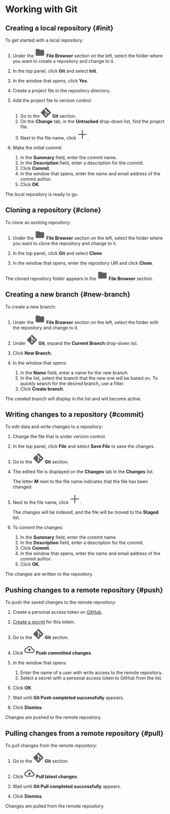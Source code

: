 # Working with Git

## Creating a local repository {#init}

To get started with a local repository:

1. Under the ![folder](../../../_assets/datasphere/jupyterlab/folder.svg) **File Browser** section on the left, select the folder where you want to create a repository and change to it.

1. In the top panel, click **Git** and select **Init**.

1. In the window that opens, click **Yes**.

1. Create a project file in the repository directory.

1. Add the project file to version control:

   1. Go to the ![git](../../../_assets/datasphere/jupyterlab/git.svg) **Git** section.
   1. On the **Change** tab, in the **Untracked** drop-down list, find the project file.
   1. Next to the file name, click ![add](../../../_assets/datasphere/jupyterlab/add.svg).

1. Make the initial commit:

   1. In the **Summary** field, enter the commit name.
   1. In the **Description** field, enter a description for the commit.
   1. Click **Commit**.
   1. In the window that opens, enter the name and email address of the commit author.
   1. Click **OK**.

The local repository is ready to go.

## Cloning a repository {#clone}

To clone an existing repository:

1. Under the ![folder](../../../_assets/datasphere/jupyterlab/folder.svg) **File Browser** section on the left, select the folder where you want to clone the repository and change to it.

1. In the top panel, click **Git** and select **Clone**.

1. In the window that opens, enter the repository URI and click **Clone**.

The cloned repository folder appears in the ![folder](../../../_assets/datasphere/jupyterlab/folder.svg) **File Browser** section.

## Creating a new branch {#new-branch}

To create a new branch:

1. Under the ![folder](../../../_assets/datasphere/jupyterlab/folder.svg) **File Browser** section on the left, select the folder with the repository and change to it.

1. Under ![git](../../../_assets/datasphere/jupyterlab/git.svg) **Git**, expand the **Current Branch** drop-down list.

1. Click **New Branch**.

1. In the window that opens:

   1. In the **Name** field, enter a name for the new branch.
   1. In the list, select the branch that the new one will be based on. To quickly search for the desired branch, use a filter.
   1. Click **Create branch**.

The created branch will display in the list and will become active.

## Writing changes to a repository {#commit}

To edit data and write changes to a repository:

1. Change the file that is under version control.

1. In the top panel, click **File** and select **Save File** to save the changes.

1. Go to the ![git](../../../_assets/datasphere/jupyterlab/git.svg) **Git** section.

1. The edited file is displayed on the **Changes** tab in the **Changes** list.

   The letter **M** next to the file name indicates that the file has been changed.

1. Next to the file name, click ![add](../../../_assets/datasphere/jupyterlab/add.svg).

   The changes will be indexed, and the file will be moved to the **Staged** list.

1. To commit the changes:

   1. In the **Summary** field, enter the commit name.
   1. In the **Description** field, enter a description for the commit.
   1. Click **Commit**.
   1. In the window that opens, enter the name and email address of the commit author.
   1. Click **OK**.

The changes are written to the repository.

## Pushing changes to a remote repository {#push}

To push the saved changes to the remote repository:

1. Create a personal access token on [GitHub](https://docs.github.com/en/authentication/keeping-your-account-and-data-secure/creating-a-personal-access-token#creating-a-token).

1. [Create a secret](../data/secret-create.md) for this token.

1. Go to the ![git](../../../_assets/datasphere/jupyterlab/git.svg) **Git** section.

1. Click ![git](../../../_assets/datasphere/jupyterlab/push.svg) **Push committed changes**.

1. In the window that opens:

   1. Enter the name of a user with write access to the remote repository.
   1. Select a secret with a personal access token to GitHub from the list.

1. Click **OK**.

1. Wait until **Git Push completed successfully** appears.

1. Click **Dismiss**.

Changes are pushed to the remote repository.

## Pulling changes from a remote repository {#pull}

To pull changes from the remote repository:

1. Go to the ![git](../../../_assets/datasphere/jupyterlab/git.svg) **Git** section.

1. Click ![git](../../../_assets/datasphere/jupyterlab/pull.svg) **Pull latest changes**.

1. Wait until **Git Pull completed successfully** appears.

1. Click **Dismiss**.

Changes are pulled from the remote repository.
